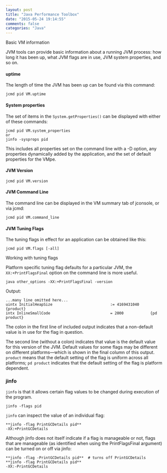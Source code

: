 ```yaml
---
layout: post
title: "Java Performance Toolbox"
date: "2015-05-24 19:14:55"
comments: false
categories: "Java"
---
```


Basic VM information

JVM tools can provide basic information about a running JVM process: how long it has been up, what JVM flags are in use, JVM system properties, and so on.

#### uptime

The length of time the JVM has been up can be found via this command:

    jcmd pid VM.uptime


#### System properties

The set of items in the `System.getProperties()` can be displayed with either of these commands:

    jcmd pid VM.system_properties
    or
    jinfo -sysprops pid

This includes all properties set on the command line with a -D option, any properties dynamically added by the application, and the set of default properties for the VMpe.


#### JVM Version

    jcmd pid VM.version


#### JVM Command Line

The command line can be displayed in the VM summary tab of jconsole, or via jcmd:

    jcmd pid VM.command_line


#### JVM Tuning Flags

The tuning flags in effect for an application can be obtained like this:

    jcmd pid VM.flags [-all]


Working with tuning flags

Platform specific tuning flag defaults for a particular JVM, the `XX:+PrintFlagsFinal` option on the command line is more useful.

    java other_options -XX:+PrintFlagsFinal -version

Output:

    ...many line omitted here...
    uintx InitialHeapSize                          := 4169431040     {product}
    intx InlineSmallCode                           = 2000            {pd product}

The colon in the first line of included output indicates that a non-default value is in use for the flag in question.

The second line (without a colon) indicates that value is the default value for this version of the JVM. Default values for some flags may be different on different platforms—which is shown in the final column of this output. `product` means that the default setting of the flag is uniform across all platforms; `pd product` indicates that the default setting of the flag is platform dependent.


### jinfo

`jinfo` is that it allows certain flag values to be changed during execution of the program.

    jinfo -flags pid

`jinfo` can inspect the value of an individual flag:

    **jinfo -flag PrintGCDetails pid**
    -XX:+PrintGCDetails

Although jinfo does not itself indicate if a flag is manageable or not, flags that are manageable (as identified when using the PrintFlagsFinal argument) can be turned on or off via jinfo:

    **jinfo -flag -PrintGCDetails pid**  # turns off PrintGCDetails
    **jinfo -flag PrintGCDetails pid**
    -XX:-PrintGCDetails

